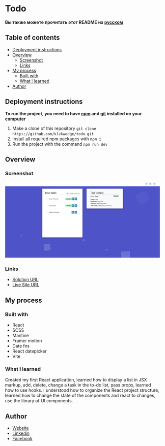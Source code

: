 # Todo

**Вы также можете прочитать этот README на [русском](https://github.com/klekwedge/todo/blob/main/README.md)**

## Table of contents

- [Deployment instructions](#deployment-instructions)
- [Overview](#overview)
  - [Screenshot](#screenshot)
  - [Links](#links)
- [My process](#my-process)
  - [Built with](#built-with)
  - [What I learned](#what-i-learned)
- [Author](#author)

## Deployment instructions

**To run the project, you need to have [npm](https://nodejs.org/en/) and [git](https://git-scm.com/downloads) installed on your computer**

1. Make a clone of this repository ```git clone https://github.com/klekwedge/todo.git```
2. Install all required npm packages with ```npm i```
3. Run the project with the command ```npm run dev```

## Overview

### Screenshot

![Main screen](./preview/screenshot.png)

### Links

- [Solution URL](https://github.com/klekwedge/todo)
- [Live Site URL](https://klekwedge-todo.vercel.app/)

## My process

### Built with

- React
- SCSS
- Mantine
- Framer motion
- Date fns
- React datepicker
- Vite


### What I learned

Created my first React application, learned how to display a list in JSX markup, add, delete, change a task in the to-do list, pass props, learned how to use hooks. I understood how to organize the React project structure, learned how to change the state of the components and react to changes, use the library of UI components.

## Author

- [Website](https://klekwedge-cv.vercel.app/)
- [Linkedin](https://www.linkedin.com/in/klekwedge/)
- [Facebook](https://www.facebook.com/klekwedge)
